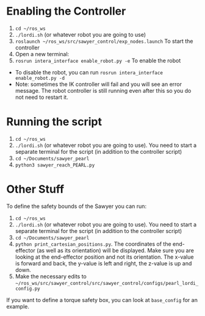 # Enabling the Controller
1. `cd ~/ros_ws`
2. `./lordi.sh` (or whatever robot you are going to use)
3. `roslaunch ~/ros_ws/src/sawyer_control/exp_nodes.launch` To start the controller
4. Open a new terminal:
5. `rosrun intera_interface enable_robot.py -e` To enable the robot
* To disable the robot, you can run `rosrun intera_interface enable_robot.py -d` 
* Note: sometimes the IK controller will fail and you will see an error message. The
robot controller is still running even after this so you do not need to restart it.

# Running the script
1. `cd ~/ros_ws`
2. `./lordi.sh` (or whatever robot you are going to use). You need to start a 
separate terminal for the script (in addition to the controller script)
3. `cd ~/Documents/sawyer_pearl`
4. `python3 sawyer_reach_PEARL.py`

# Other Stuff
To define the safety bounds of the Sawyer you can run:
1. `cd ~/ros_ws`
2. `./lordi.sh` (or whatever robot you are going to use). You need to start a 
separate terminal for the script (in addition to the controller script)
3. `cd ~/Documents/sawyer_pearl`
4. `python print_cartesian_positions.py`. The coordinates of the end-effector (as well as its orientation) will be displayed.
Make sure you are looking at the end-effector position and not its orientation.
The x-value is forward and back, the y-value is left and right, the z-value is up and down. 
5. Make the necessary edits to `~/ros_ws/src/sawyer_control/src/sawyer_control/configs/pearl_lordi_config.py`

If you want to define a torque safety box, you can look at `base_config` for an example.
